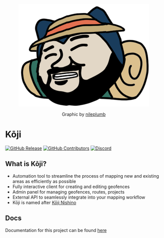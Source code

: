 <p align="center">
 <img alt="Kōji logo" src="./client/public/favicon.png">
</p>
<p align="center">
  Graphic by <a href="https://github.com/nileplumb" target="_blank">nileplumb</a>
</p>

# Kōji

[![GitHub Release](https://img.shields.io/github/release/TurtIeSocks/Koji.svg)](https://github.com/TurtIeSocks/Koji/releases/) [![GitHub Contributors](https://img.shields.io/github/contributors/TurtIeSocks/Koji.svg)](https://github.com/TurtIeSocks/Koji/graphs/contributors/) [![Discord](https://img.shields.io/discord/907337201044582452.svg?label=&logo=discord&logoColor=ffffff&color=7389D8&labelColor=6A7EC2)](https://discord.gg/EYYsKPVawn)

## What is Kōji?

- Automation tool to streamline the process of mapping new and existing areas as efficiently as possible
- Fully interactive client for creating and editing geofences
- Admin panel for managing geofences, routes, projects
- External API to seamlessly integrate into your mapping workflow
- Kōji is named after [Kōji Nishino](https://bulbapedia.bulbagarden.net/wiki/K%C5%8Dji_Nishino)

## Docs

Documentation for this project can be found [here](https://koji.vercel.app/)
